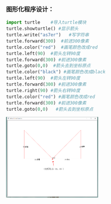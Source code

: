 ### 图形化程序设计：

```python
import turtle    #导入turtle模块
turtle.showturtle()	#显示箭头
turtle.write("as7er")	#写字符串
turtle.forward(300)	 #前进300像素
turtle.color("red")	 #画笔颜色改成red
turtle.left(90)	 #箭头左转90度
turtle.forward(300) #前进300像素
turtle.goto(0,0)  #箭头去到坐标原点
turtle.color("black") #画笔颜色改成black
turtle.left(90)  #箭头左转90度
turtle.forward(300) #前进300像素
turtle.right(90) #箭头右转90度
turtle.color("red")	#画笔颜色改成red
turtle.forward(300)	#前进300像素
turtle.goto(0,0)   #箭头去到坐标原点

```


<img src=https://github.com/as7er/Python-Study-Notes/blob/bd2550a3c0566b48304c3ae48b8976210936f4ee/images/%E7%BB%98%E5%88%B6%E5%AF%B9%E7%A7%B0%E4%B8%89%E8%A7%92%E5%BD%A2%EF%BC%88%E6%A8%A1%E5%9D%97%EF%BC%89.png width=50% />

